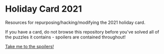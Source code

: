 # Holiday Card 2021
Resources for repurposing/hacking/modifying the 2021 holiday card.

If you have a card, do not browse this repository before you've solved all of the puzzles it contains - spoilers are contained throughout!

[Take me to the spoilers!](README-spoiler.md)

